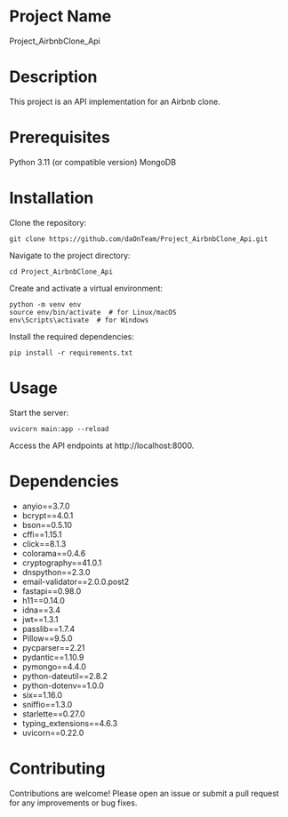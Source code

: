 # Project Name
Project_AirbnbClone_Api

# Description
This project is an API implementation for an Airbnb clone.

# Prerequisites
Python 3.11 (or compatible version)
MongoDB

# Installation
Clone the repository:

````
git clone https://github.com/daOnTeam/Project_AirbnbClone_Api.git
````
Navigate to the project directory:
````
cd Project_AirbnbClone_Api
````
Create and activate a virtual environment:

````
python -m venv env
source env/bin/activate  # for Linux/macOS
env\Scripts\activate  # for Windows
````
Install the required dependencies:

````
pip install -r requirements.txt
````
# Usage
Start the server:

````
uvicorn main:app --reload
````
Access the API endpoints at http://localhost:8000.

# Dependencies
- anyio==3.7.0
- bcrypt==4.0.1
- bson==0.5.10
- cffi==1.15.1
- click==8.1.3
- colorama==0.4.6
- cryptography==41.0.1
- dnspython==2.3.0
- email-validator==2.0.0.post2
- fastapi==0.98.0
- h11==0.14.0
- idna==3.4
- jwt==1.3.1
- passlib==1.7.4
- Pillow==9.5.0
- pycparser==2.21
- pydantic==1.10.9
- pymongo==4.4.0
- python-dateutil==2.8.2
- python-dotenv==1.0.0
- six==1.16.0
- sniffio==1.3.0
- starlette==0.27.0
- typing_extensions==4.6.3
- uvicorn==0.22.0

# Contributing
Contributions are welcome! Please open an issue or submit a pull request for any improvements or bug fixes.
